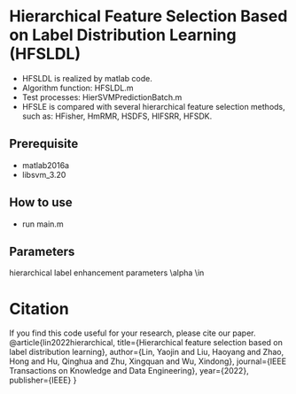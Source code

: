 #  Hierarchical Feature Selection Based on Label Distribution Learning (HFSLDL)
* HFSLDL is realized by matlab code.
* Algorithm function: HFSLDL.m 
* Test processes: HierSVMPredictionBatch.m
* HFSLE is compared with several hierarchical feature selection methods, such as: HFisher, HmRMR, HSDFS, HIFSRR, HFSDK.

## Prerequisite
* matlab2016a
* libsvm_3.20

## How to use
* run main.m

## Parameters
hierarchical label enhancement parameters \alpha \in


# Citation
If you find this code useful for your research, please cite our paper.
@article{lin2022hierarchical,
  title={Hierarchical feature selection based on label distribution learning},
  author={Lin, Yaojin and Liu, Haoyang and Zhao, Hong and Hu, Qinghua and Zhu, Xingquan and Wu, Xindong},
  journal={IEEE Transactions on Knowledge and Data Engineering},
  year={2022},
  publisher={IEEE}
}
